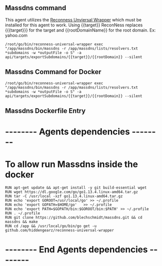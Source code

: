 ## Massdns command

This agent utilizes the [Reconness Unviersal Wrapper](https://github.com/hiddengearz/reconness-universal-wrapper) which must be installed for this agent to work. Using {{target}} ReconNess replaces {{{target}}} for the target and {{rootDomainName}} for the root domain. Ex: yahoo.com

```
/root/go/bin/reconness-universal-wrapper exec "/app/massdns/bin/massdns -r /app/massdns/lists/resolvers.txt *subdomains -w *outputFile -o S" -a api/targets/exportSubdomains/{{target}}/{{rootDomain}} --silent
```

## Massdns Command for Docker

```
/root/go/bin/reconness-universal-wrapper exec "/app/massdns/bin/massdns -r /app/massdns/lists/resolvers.txt *subdomains -w *outputFile -o S" -a api/targets/exportSubdomains/{{target}}/{{rootDomain}} --silent
```

## Massdns Dockerfile Entry

# -------- Agents dependencies -------- 

# To allow run Massdns inside the docker

```
RUN apt-get update && apt-get install -y git build-essential wget
RUN wget https://dl.google.com/go/go1.13.4.linux-amd64.tar.gz
RUN tar -C /usr/local -xzf go1.13.4.linux-amd64.tar.gz
RUN echo 'export GOROOT=/usr/local/go' >> ~/.profile
RUN echo 'export GOPATH=$HOME/go'	>> ~/.profile
RUN echo 'export PATH=$GOPATH/bin:$GOROOT/bin:$PATH' >> ~/.profile
RUN . ~/.profile
RUN git clone https://github.com/blechschmidt/massdns.git && cd massdns && make
RUN cd /app && /usr/local/go/bin/go get -u github.com/hiddengearz/reconness-universal-wrapper
```

# -------- End Agents dependencies -------- 
